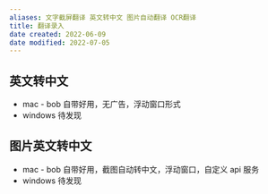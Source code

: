 ```yaml
---
aliases: 文字截屏翻译 英文转中文 图片自动翻译 OCR翻译
title: 翻译录入
date created: 2022-06-09
date modified: 2022-07-05
---
```


## 英文转中文

- mac - bob 自带好用，无广告，浮动窗口形式
- windows 待发现

## 图片英文转中文

- mac - bob 自带好用，截图自动转中文，浮动窗口，自定义 api 服务
- windows 待发现
